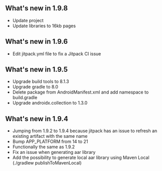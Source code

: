 ## What's new in 1.9.8
* Update project
* Update libraries to 16kb pages

## What's new in 1.9.6
 * Edit jitpack.yml file to fix a Jitpack CI issue

## What's new in 1.9.5
 * Upgrade build tools to 8.1.3
 * Upgrade gradle to 8.0
 * Delete package from AndroidManifest.xml and add namespace to build.gradle
 * Upgrade androidx.collection to 1.3.0

## What's new in 1.9.4
 * Jumping from 1.9.2 to 1.9.4 because jitpack has an issue to refresh an existing artifact with the same name
 * Bump APP_PLATFORM from 14 to 21
 * Functionally the same as 1.9.2
 * Fix an issue when generating aar library
 * Add the possibility to generate local aar library using Maven Local (./gradlew publishToMavenLocal)
